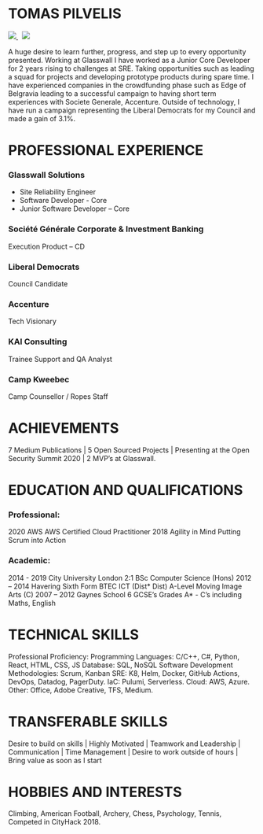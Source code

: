 # TOMAS PILVELIS
 <p>
  <a href="https://www.linkedin.com/in/tomas-pilvelis-5bb01b77/">
    <img src="https://img.shields.io/badge/tomas-pilvelis-5bb01b77?style=flat&logo=linkedin">
  </a> &nbsp;
 <a href="https://medium.com/@tpilvelis">
    <img src="https://img.shields.io/badge/tpilvelis-30302f?style=flat&logo=medium">
  </a>
</p>
A huge desire to learn further, progress, and step up to every opportunity presented. Working at Glasswall I have worked as a Junior Core Developer for 2 years rising to challenges at SRE. Taking opportunities such as leading a squad for projects and developing prototype products during spare time. I have experienced companies in the crowdfunding phase such as Edge of Belgravia leading to a successful campaign to having short term experiences with Societe Generale, Accenture. Outside of technology, I have run a campaign representing the Liberal Democrats for my Council and made a gain of 3.1%.

# PROFESSIONAL EXPERIENCE
### Glasswall Solutions					
- Site Reliability Engineer
- Software Developer - Core
- Junior Software Developer – Core

### Société Générale Corporate & Investment Banking
Execution Product – CD

### Liberal Democrats
Council Candidate

### Accenture
Tech Visionary

### KAI Consulting
Trainee Support and QA Analyst

### Camp Kweebec
Camp Counsellor / Ropes Staff

# ACHIEVEMENTS
7 Medium Publications | 5 Open Sourced Projects | Presenting at the Open Security Summit 2020 | 2 MVP’s at Glasswall.

# EDUCATION AND QUALIFICATIONS
### Professional:
2020		AWS				AWS Certified Cloud Practitioner
2018		Agility in Mind			Putting Scrum into Action
### Academic:
2014 - 2019	City University London	 	2:1 BSc Computer Science (Hons)
2012 – 2014 	Havering Sixth Form		BTEC ICT (Dist* Dist) A-Level Moving Image Arts (C)
2007 – 2012	Gaynes School			6 GCSE’s Grades A* - C’s including Maths, English 

# TECHNICAL SKILLS
Professional Proficiency: 
	Programming Languages:		 		C/C++, C#, Python, React, HTML, CSS, JS
Database: 					SQL, NoSQL
Software Development Methodologies: 		Scrum, Kanban
SRE: 						K8, Helm, Docker, GitHub Actions, DevOps, Datadog, PagerDuty.
IaC:						Pulumi, Serverless.
Cloud:						AWS, Azure.
Other: 						Office, Adobe Creative, TFS, Medium.

# TRANSFERABLE SKILLS
Desire to build on skills | Highly Motivated | Teamwork and Leadership | Communication | Time Management | Desire to work outside of hours | Bring value as soon as I start

# HOBBIES AND INTERESTS
Climbing, American Football, Archery, Chess, Psychology, Tennis, Competed in CityHack 2018.


<!--
**tomeriffic/tomeriffic** is a ✨ _special_ ✨ repository because its `README.md` (this file) appears on your GitHub profile.

Here are some ideas to get you started:

- 🔭 I’m currently working on ...
- 🌱 I’m currently learning ...
- 👯 I’m looking to collaborate on ...
- 🤔 I’m looking for help with ...
- 💬 Ask me about ...
- 📫 How to reach me: ...
- 😄 Pronouns: ...
- ⚡ Fun fact: ...
-->
